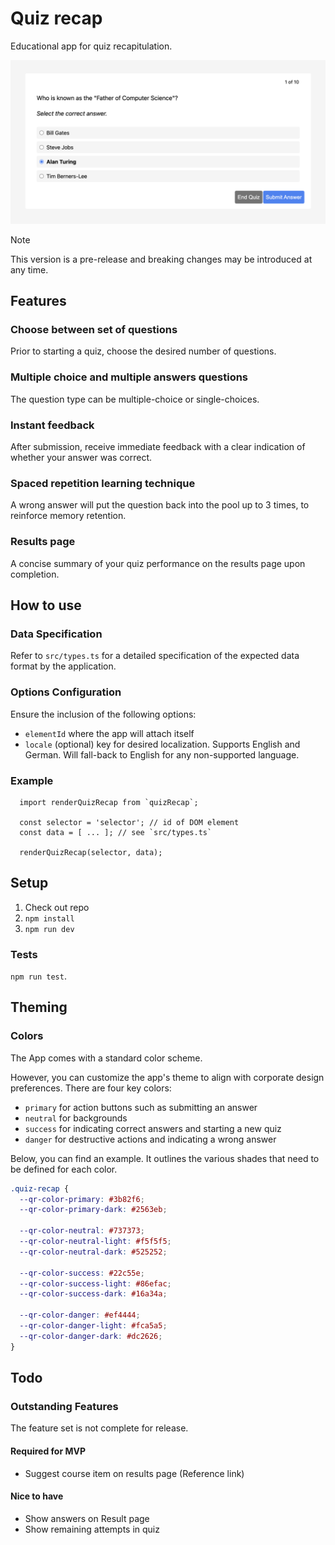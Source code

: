 # Quiz recap

Educational app for quiz recapitulation.

![Screenshot showing the component](./docs/assets//quiz-recap.png)

> [!NOTE]
> This version is a pre-release and breaking changes may be introduced at any time.

## Features

### Choose between set of questions

Prior to starting a quiz, choose the desired number of questions.

### Multiple choice and multiple answers questions

The question type can be multiple-choice or single-choices.

### Instant feedback

After submission, receive immediate feedback with a clear indication of whether your answer was correct.

### Spaced repetition learning technique

A wrong answer will put the question back into the pool up to 3 times, to reinforce memory retention.

### Results page

A concise summary of your quiz performance on the results page upon completion.

## How to use

### Data Specification

Refer to `src/types.ts` for a detailed specification of the expected data format by the application.

### Options Configuration

Ensure the inclusion of the following options:

- `elementId` where the app will attach itself
- `locale` (optional) key for desired localization. Supports English and German. Will fall-back to English for any
  non-supported language.

### Example

```JS
  import renderQuizRecap from `quizRecap`;

  const selector = 'selector'; // id of DOM element
  const data = [ ... ]; // see `src/types.ts`

  renderQuizRecap(selector, data);
```

## Setup

1. Check out repo
2. `npm install`
3. `npm run dev`

### Tests

`npm run test`.

## Theming

### Colors

The App comes with a standard color scheme.

However, you can customize the app's theme to align with corporate design preferences. There are four key colors:

- `primary` for action buttons such as submitting an answer
- `neutral` for backgrounds
- `success` for indicating correct answers and starting a new quiz
- `danger` for destructive actions and indicating a wrong answer

Below, you can find an example.
It outlines the various shades that need to be defined for each color.

```css
.quiz-recap {
  --qr-color-primary: #3b82f6;
  --qr-color-primary-dark: #2563eb;

  --qr-color-neutral: #737373;
  --qr-color-neutral-light: #f5f5f5;
  --qr-color-neutral-dark: #525252;

  --qr-color-success: #22c55e;
  --qr-color-success-light: #86efac;
  --qr-color-success-dark: #16a34a;

  --qr-color-danger: #ef4444;
  --qr-color-danger-light: #fca5a5;
  --qr-color-danger-dark: #dc2626;
}
```

## Todo

### Outstanding Features

The feature set is not complete for release.

#### Required for MVP

- Suggest course item on results page (Reference link)

#### Nice to have

- Show answers on Result page
- Show remaining attempts in quiz
